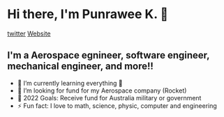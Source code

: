 # Hi there, I'm Punrawee K. 👋 

[twitter](https://twitter.com/ketyungyuenwong)
[Website](https://punraweeketyungyuenwong.godaddysites.com/)


## I'm a Aerospace egnineer, software engineer, mechanical engineer, and more!!

- 🌱 I’m currently learning everything 🤣
- 👯 I’m looking for fund for my Aerospace company (Rocket)
- 🥅 2022 Goals: Receive fund for Australia military or government
- ⚡ Fun fact: I love to math, science, physic, computer and engineering

[website]: https://punraweeketyungyuenwong.godaddysites.com/
[course]: https://punraweeketyungyuenwong.godaddysites.com/course
[twitter]: https://twitter.com/ketyungyuenwong
